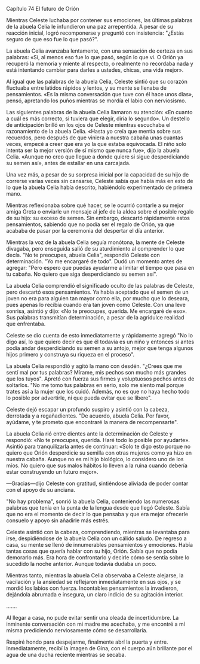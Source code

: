 
Capítulo 74 El futuro de Orión

Mientras Celeste luchaba por contener sus emociones, las últimas palabras de la abuela Celia le infundieron una paz arrepentida. A pesar de su reacción inicial, logró recomponerse y preguntó con insistencia: "¿Estás seguro de que eso fue lo que pasó?".

La abuela Celia avanzaba lentamente, con una sensación de certeza en sus palabras: «Sí, al menos eso fue lo que pasó, según lo que vi. O Orión ya recuperó la memoria y miente al respecto, o realmente no recordaba nada y está intentando cambiar para darles a ustedes, chicas, una vida mejor».

Al igual que las palabras de la abuela Celia, Celeste sintió que su corazón fluctuaba entre latidos rápidos y lentos, y su mente se llenaba de pensamientos. «Es la misma conversación que tuve con él hace unos días», pensó, apretando los puños mientras se mordía el labio con nerviosismo.

Las siguientes palabras de la abuela Celia llamaron su atención: «En cuanto a cuál es más correcto, si tuviera que elegir, diría lo segundo». Un destello de anticipación brilló en los ojos de Celeste mientras escuchaba el razonamiento de la abuela Celia. «Hasta yo creía que mentía sobre sus recuerdos, pero después de que viniera a nuestra cabaña unas cuantas veces, empecé a creer que era yo la que estaba equivocada. El niño solo intenta ser la mejor versión de sí mismo que nunca fue», dijo la abuela Celia. «Aunque no creo que llegue a donde quiere si sigue desperdiciando su semen así», antes de estallar en una carcajada.

Una vez más, a pesar de su sorpresa inicial por la capacidad de su hijo de correrse varias veces sin cansarse, Celeste sabía que había más en esto de lo que la abuela Celia había descrito, habiéndolo experimentado de primera mano.

Mientras reflexionaba sobre qué hacer, se le ocurrió contarle a su mejor amiga Greta o enviarle un mensaje al jefe de la aldea sobre el posible regalo de su hijo: su exceso de semen. Sin embargo, descartó rápidamente estos pensamientos, sabiendo que no podía ser el regalo de Orión, ya que acababa de pasar por la ceremonia del despertar el día anterior.

Mientras la voz de la abuela Celia seguía monótona, la mente de Celeste divagaba, pero enseguida salió de su aturdimiento al comprender lo que decía. "No te preocupes, abuela Celia", respondió Celeste con determinación. "Yo me encargaré de todo". Dudó un momento antes de agregar: "Pero espero que puedas ayudarme a limitar el tiempo que pasa en tu cabaña. No quiero que siga desperdiciando su semen así".

La abuela Celia comprendió el significado oculto de las palabras de Celeste, pero descartó esos pensamientos. Ya había aceptado que el semen de un joven no era para alguien tan mayor como ella, por mucho que lo deseara, pues apenas lo recibía cuando era tan joven como Celeste. Con una leve sonrisa, asintió y dijo: «No te preocupes, querida. Me encargaré de eso». Sus palabras transmitían determinación, a pesar de la agridulce realidad que enfrentaba.

Celeste se dio cuenta de esto inmediatamente y rápidamente agregó "No lo digo así, lo que quiero decir es que él todavía es un niño y entonces si antes podía andar desperdiciando su semen a su antojo, mejor que tenga algunos hijos primero y construya su riqueza en el proceso".

La abuela Celia respondió y agitó la mano con desdén. "¿Crees que me sentí mal por tus palabras? Mírame, mis pechos son mucho más grandes que los tuyos". Apretó con fuerza sus firmes y voluptuosos pechos antes de soltarlos. "No me tomo tus palabras en serio, solo me siento mal porque trates así a la mujer que los cuidó. Además, no es que no haya hecho todo lo posible por advertirle, ni que pueda evitar que se libere".

Celeste dejó escapar un profundo suspiro y asintió con la cabeza, derrotada y a regañadientes. "De acuerdo, abuela Celia. Por favor, ayúdame, y te prometo que encontraré la manera de recompensarte".

La abuela Celia rió entre dientes ante la determinación de Celeste y respondió: «No te preocupes, querida. Haré todo lo posible por ayudarte». Asintió para tranquilizarla antes de continuar: «Solo te digo esto porque no quiero que Orión desperdicie su semilla con otras mujeres como ya hizo en nuestra cabaña. Aunque no es mi hijo biológico, lo considero uno de los míos. No quiero que sus malos hábitos lo lleven a la ruina cuando debería estar construyendo un futuro mejor».

—Gracias—dijo Celeste con gratitud, sintiéndose aliviada de poder contar con el apoyo de su anciana.

"No hay problema", sonrió la abuela Celia, conteniendo las numerosas palabras que tenía en la punta de la lengua desde que llegó Celeste. Sabía que no era el momento de decir lo que pensaba y que era mejor ofrecerle consuelo y apoyo sin añadirle más estrés.

Celeste asintió con la cabeza, comprendiendo, mientras se levantaba para irse, despidiéndose de la abuela Celia con un cálido saludo. De regreso a casa, su mente se llenó de innumerables pensamientos y emociones. Había tantas cosas que quería hablar con su hijo, Orión. Sabía que no podía demorarlo más. Era hora de confrontarlo y decirle cómo se sentía sobre lo sucedido la noche anterior. Aunque todavía dudaba un poco.

Mientras tanto, mientras la abuela Celia observaba a Celeste alejarse, la vacilación y la ansiedad se reflejaron inmediatamente en sus ojos, y se mordió los labios con fuerza. Incontables pensamientos la invadieron, dejándola abrumada e insegura, un claro indicio de su agitación interior.

….…

Al llegar a casa, no pude evitar sentir una oleada de incertidumbre. La inminente conversación con mi madre me acechaba, y me encontré a mí misma prediciendo nerviosamente cómo se desarrollaría.

Respiré hondo para despejarme, finalmente abrí la puerta y entre. Inmediatamente, recibí la imagen de Gina, con el cuerpo aún brillante por el agua de una ducha reciente mientras se secaba.